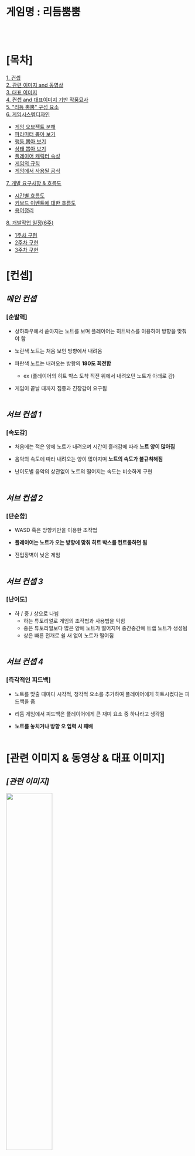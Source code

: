 # 게임명 : 리듬뿜뿜  
<br><br>

# [목차]

[1. 컨셉](#컨셉)  
[2. 관련 이미지 and 동영상](#관련-이미지)  
[3. 대표 이미지](#대표-이미지)  
[4. 컨셉 and 대표이미지 기반 작품묘사](#대표-이미지)  
[5. "리듬 뿜뿜" 구성 요소](#리듬-뿜뿜-구성-요소)  
[6. 게임시스템디자인](#게임시스템디자인)
* [게임 오브젝트 분해](#게임-오브젝트-분해)  
* [파라미터 뽑아 보기](#파라미터-뽑아-보기)  
* [행동 뽑아 보기](#행동-뽑아-보기)  
* [상태 뽑아 보기](#상태-뽑아-보기)  
* [플레이어 캐릭터 속성](#플레이어-캐릭터-속성)  
* [게임의 규칙](#게임의-규칙)  
* [게임에서 사용될 공식](#게임에서-사용될-공식)<br>

[7. 개발 요구사항 & 흐름도](#개발-요구사항과-흐름도)  
* [시간별 흐름도](#시간별-흐름도)
* [키보드 이벤트에 대한 흐름도](#키보드-이벤트에-대한-흐름도)
* [용어정리](#용어정리)  

[8. 개발작업 일정(6주)](#개발작업-일정)  

* [1주차 구현](./files/week1.md)  
* [2주차 구현](./files/week2.md)
* [3주차 구현](./files/week3.md)
# [컨셉] 
## **_메인 컨셉_**
### [순발력]

* 상하좌우에서 쏟아지는 노트를 보며 플레이어는 히트박스를 이용하여 방향을 맞춰야 함

* 노란색 노트는 처음 보인 방향에서 내려옴

* 파란색 노트는 내려오는 방향의 **180도 회전함**
	* ex (플레이어의 히트 박스 도착 직전 위에서 내려오던 노트가 아래로 감)

* 게임이 끝날 때까지 집중과 긴장감이 요구됨
<br><br>

## _서브 컨셉 1_
### [속도감]

* 처음에는 적은 양에 노트가 내려오며 시간이 흘러감에 따라 **노트 양이 많아짐**

* 음악의 속도에 따라 내려오는 양이 많아지며 **노트의 속도가 불규칙해짐**

* 난이도별 음악의 상관없이 노트의 떨어지는 속도는 비슷하게 구현
<br><br>

## _서브 컨셉 2_
### [단순함]  

* WASD 혹은 방향키만을 이용한 조작법

* **플레이어는 노트가 오는 방향에 맞춰 히트 박스를 컨트롤하면 됨**

* 진입장벽이 낮은 게임
<br><br>

## _서브 컨셉 3_
### [난이도]  

* 하 / 중 / 상으로 나뉨
	* 하는 튜토리얼로 게임의 조작법과 사용법을 익힘
	* 중은 튜토리얼보다 많은 양에 노트가 떨어지며 중간중간에 트랩 노트가 생성됨
	* 상은 빠른 전개로 쉴 새 없이 노트가 떨어짐
<br><br>

## _서브 컨셉 4_
### [즉각적인 피드백]  

* 노트를 맞출 때마다 시각적, 청각적 요소를 추가하여 플레이어에게 히트시켰다는 피드백을 줌

* 리듬 게임에서 피드백은 플레이어에게 큰 재미 요소 중 하나라고 생각됨

* **노트를 놓치거나 방향 오 입력 시 패배**
<br><br>

# **[관련 이미지 & 동영상 & 대표 이미지]**  

## **_[관련 이미지]_**
<img src="./img/관련이미지.png" width="50%">  
<br>

<img src="./img/대표이미지3.jpg" width="60%">  
<br><br>
 
## **_[동영상]_**  
[<img src="./img/관련동영상1.png" width="80%">](https://www.youtube.com/watch?v=ZN6h_6Paz9c)  
---------------------------------------동영상을 확인하시려면 그림을 클릭해주세요.-------------------------------------------
<br><br>

## **_[대표 이미지]_**  
<img src="./img/관련이미지1.png" width="80%">
<br><br>



# [리듬 뿜뿜 구성 요소]  
<br>

## _1. 메커니즘_

**[도전 과제]**
1.  상하좌우에서 쏟아지는 노트들을 방향키로 막아내자!  

2.  연속적으로 몰아치는 함정 노트들의 꾀를 간파하고 연속으로 막아보자!  
<br>

**[재미 요소]**
1.  노트를 오래 막을 수록 스코어가 높게 배치된다.

2.  3개의 난이도로 자신의 실력에 맞게 플레이 할 수 있다.

3.  음악의 맞추어 내려오는 노트를 음악비트에 맞게 파괴할 수 있다. 

4.  단순한 조작감

5.  노트 히트 시 시각적, 청각적 이펙트
<br>

## _2. 이야기_  
**[시놉시스]**  
<br>
지구를 지키기 위해 오늘도 열심히 근무하는 리듬 특공대!    
리듬 특공대는 상하좌우 4명의 역할군으로 사방에서 날아오는 장애물을 제거한다.  
오늘도 리듬특공대 화이팅~
<br><br>

## _3. 미적요소_

1. 일반 노트와 트랩 노트는 내려오는 방식이 다름

2. 방향키를 막을 때마다 게임판이 튕기는 듯한 이미지 연출, 효과로 인해 시각적 피드백과 집중도 향상

3. 3개의 난이도별 음악으로 무한재생 되며 플레이어가 죽을 때까지 쪼이는 듯한 느낌을 받게 함	
<br><br>  

# 게임시스템디자인  
<br>

## _[게임 오브젝트 분해]_

<img src="./img/게임 오브젝트 분해 (구성 요소 분석)_1.png" width="40%"> <img src="./img/게임 오브젝트 분해 (구성 요소 분석)_2.png" width="40%">  
	   
	     [1. Rhombus hit box 겸 플레이어]                       [2. RArrow note / Trap note] 
	   
<img src="./img/게임 오브젝트 분해 (구성 요소 분석)_3.png" width="40%"> <img src="./img/게임 오브젝트 분해 (구성 요소 분석)_4.png" width="40%">  
	   
	             [3. Timer / Rank]                                      [4. 난이도]
	   
<img src="./img/게임 오브젝트 분해 (구성 요소 분석)_5.png" width="40%"> <img src="./img/게임 오브젝트 분해 (구성 요소 분석)_6.png" width="40%">  
	   
	              [5. 난이도_설정]                                   [6. 사이버 펑크 분위기]

<img src="./img/게임 오브젝트 분해 (구성 요소 분석)_7.png" width="40%">
	   
	                [7. 음악요소]
	   
<br><br>

## _[파라미터 뽑아 보기]_

<br>

1) 오브젝트 이름 : Rhombus Hit Box  

|속성|속성 값|설명|비고|  
|:---:|:---:|:---:|:---:|  
|동쪽 보기|keycode“D” or →|동쪽을 바라보는 hit box로 플레이어가 조절함|GetKeyDown(0)|
|서쪽 보기|keycode“A” or ←|서쪽을 바라보는 hit box로 플레이어가 조절함|GetKeyDown(0)|
|남쪽 보기|keycode“S” or ↓|남쪽을 바라보는 hit box로 플레이어가 조절함|GetKeyDown(0)|
|북쪽 보기|keycode“W” or ↑|북쪽을 바라보는 hit box로 플레이어가 조절함|GetKeyDown(0)|
|피격 범위|On Trigger|떨어지는 노트가 히트박스의 꼭지점에 맞는 순간 피격판정|X|

2) 오브젝트 이름 : Arrow note / Trap note  

|속성|속성 값|설명|비고|  
|:---:|:---:|:---:|:---:|  
|생성|random % 3|종류의 노트 전부 일정 랜덤 값으로 생성함|트랩노트생성 비율은 낮음|
|떨어지는 속도|random % 3|게임이 클리어 할 수 있게 다른 방향에서 중복은 일어나지 않음|양뱡향성 동일한 속도의 노트생성X|
|피격|collider|노트가 히트 박스에 피격 시 히트 인정함|각각 꼭지점 충돌|
|함정|180도 회전|트랩 노트는 내려오는 방향 반대로 이동하며 노트 하나가 들어올 크기에서 방향을 틈|바꾸는 위치 동일|
|일정한 비트|싱크|플레이중인 노래의 일정 비트의 맞게 노트 생성함|어느정도의 싱크 맞춤|  

3) 오브젝트 이름 : Timer / Rank  

|속성|속성 값|설명|비고|  
|:---:|:---:|:---:|:---:|  
|시간|Time.delta|스타트를 기준으로 진행 시간만큼 표기됨|소수점 2자리|
|랭크|ranked|상단에 가장 오래 플레이한 시간이 표기됨|Best만 표기|
|난이도|easy/nomal/hard|좌우로 3개의 난이도 설정을 할 수 있음|X|

4) 오브젝트 이름 : Sound  

|속성|속성 값|설명|비고|
|:---:|:---:|:---:|:---:|  
|피드백|X|플레이어가 노트 히트 판정 시 히트 사운드 출력|충돌 |

<br><br>

## _[행동 뽑아 보기]_

1) 오브젝트 이름 : Rhombus Hit Box  

|행동|설명|  
|:---:|:---:|
|동쪽 보기|동쪽을 바라보는 hit box로 플레이어가 조절함|
|서쪽 보기|서쪽을 바라보는 hit box로 플레이어가 조절함|
|남쪽 보기|남쪽을 바라보는 hit box로 플레이어가 조절함|
|북쪽 보기|북쪽을 바라보는 hit box로 플레이어가 조절함|

2) 오브젝트 이름 : Arrow note / Trap note  

|행동|설명|  
|:---:|:---:|
|범위 내 랜덤 속도로 떨어짐|정해진 Random값을 기준으로 노트의 떨어지는 속도가 결정됨|
|180도 뒤바뀌는 노트|트랩 노트는 일반적인 이벤트가 아닌 180도 꺾이는 이벤트 발생함|
|히트 박스 피격 시 사라짐|노트는 중력을 받아 중앙으로 오게 되는데 중앙에는 플레이어가 조절하는 히트 박스가 있음. 히트 박스 피격 시 노트는 사라짐|

3) 오브젝트 이름 : Timer / Rank  

|행동|설명|  
|:---:|:---:|
|진행 중인 게임 시간 표시|현재까지 생존 시간을 상단에 표시함 (소수점 2자리까지)|
|가장 오래 버틴 시간 표시|지금까지 게임을 하면서 가장 오래 버틴 시간을 표시함|

<br><br>	

## _[상태 뽑아 보기]_ 

1) 오브젝트 이름 : Rhombus hit box  

|현상태|전이상태|전이조건|  
|:---:|:---:|:---:|  
|가만히 있음|동서남북으로 움직임|“WASD” 혹은 방향키 입력 시|
|원하는 방향으로 움직임|노트를 피격 시켜 삭제시킴|내려오는 노트와 같은 방향으로 피격 시|
|노트 방향과 다름|게임 패배|히트 박스와 노트의 방향이 다르게 피격 시|  

2) 오브젝트 이름 : 노트 

|현상태|전이상태|전이조건|  
|:---:|:---:|:---:| 
|일반 노트 : 중앙으로 내려옴|일정 속도를 받고 내려옴|랜덤 값을 받음|
|트랩 노트 : 중앙으로 내려옴|내려오던 방향의 반대로 감|히트 박스 피격 직전(노트한개의 크기)|
|히트 박스와 피격|노트가 사라짐|히트 박스와 노트가 피격 시| 

<br><br>

## _[플레이어 캐릭터 속성]_

|속성|영문명칭|설명|비고|  
|:---:|:---:|:---:|:---:|
|방향 조절|direction regulation|조작키를 이용한 플레이|X|
|선택|choice|음악 난이도, 각종 설정 값 조절||
	
<br><br>


## _게임의 규칙_

**[핵심규칙]**

1. 플레이어는 방향키를 이용하여 사방에서 내려오는 노트의 방향과 방향키의 방향을 맞춰야 한다.
2. 게임을 오래 진행한 플레이어는 높은 랭킹에 배치되며 상시 best기록에 표시된다.
3. 3개의 난이도로 상, 중, 하를 선택할 수 있다.
4. 끝없이 내려오는 노트의 속임수와 속도를 이겨 내야한다. <br>

 
**[보조규칙]**

1. 노트를 놓치면 게임이 종료된다.
2. 히트판정 전 방향키를 움직이면 게임이 종료된다.
3. 노래는 무한 재생이며 노트는 양과 속도는 일정범위 랜덤으로 떨어지게 된다.<br>
<br>

	   
## _게임에서 사용될 공식_ 

<br>

1. 노트의 히트판정과 히트박스의 판정이 충돌하면 성공(떨어지는 노트의 꼭지점과 히트박스의 꼭지점이 충돌)
2. 노트는 미리 구해둔 음악을 기준으로 일정 비트에 맞게 떨어지게 되며 방향은 랜덤이다.
3. 트랩 노트는 일정위치 트리거가 발동 되면 방향을 회전한다.(노트한개가 들어갈 만큼의 위치)
4. 시간은 소수점 2자리수 까지 구현한다.
5. 플레이어가 조종하는 히트박스의 화살표는 누르는 순간 변경되며 누르고 있어도 변경된다. 
6. 베스트 점수를 항시 표시하며 옵션을 이용하여 음량을 조절 할 수 있다.

<br>

# 개발 요구사항과 흐름도

### [리듬뿜뿜 미션의 요구사항]
<br>

* 총 화면은 2개의 화면이 존재함
	* 메인화면, 인 게임 화면  
* 메인화면에는 음량을 조절 할 수 있는 버튼이 존재함
* 음량 조절 버튼을 제외한 버튼은 존재 하지 않으며 방향키와 스페이스바를 이용하여 난이도 조절과 게임 시작이 가능함
* 인 게임 입장시 중간하단에 베스트 점수를 표시하며 중간 상단에는 현재 게임의 진행 시간을 표시함
* 중앙으로 떨어지는 노트들의 종류는 2가지고 일반 노트와 트랩노트가 존재함
* 플레이어는 Hit Box를 "WASD" 혹은 방향키를 사용하여 조종이 가능함
* Hit Box는 떨어지는 노트를 피격시켜 게임을 진행 함
* 게임 중간에 "ESC"를 누르면 일시정지가 가능하며 게임종료와 메인화면으로 넘어 갈 수 있음
* 게임 패배후 가장 높은 스코어 달성 시 중간상단에 베스트 점수 표시함
* 노트가 떨어지는 속도는 일정값에서 랜덤값으로 생성 떨어지며, 같은 방향에서 동시에 속도와 위치가 같은 값은 생성되지 않음
* 메인화면에서 "ESC" 를 눌러 게임을 종료할 수 있음
* 일반 노트는 가운데 방향으로 떨어지며 트랩 노트는 플레이어 Hit Box 근접 접근시(노트의 3개크기) 180도 방향을 틈
* 난이도는 하/중/상으로 각각 1개의 노래가 무한 재생됨  
<br>

## 시간별 흐름도  
<br>  
<img src="./img/흐름도.png" width="60%">  
<br>  

## 키보드 이벤트에 대한 흐름도  
<br>  
<img src="./img/키보드 이벤트에 대한 흐름도.png" width="60%">  
<br>  

## 용어정리
<br>  
<img src="./img/용어 정리.png" width="100%">  
<br>

## 개발작업 일정
<br>  
<img src="./img/개발작업 일정.png" width="80%">  
<br>
